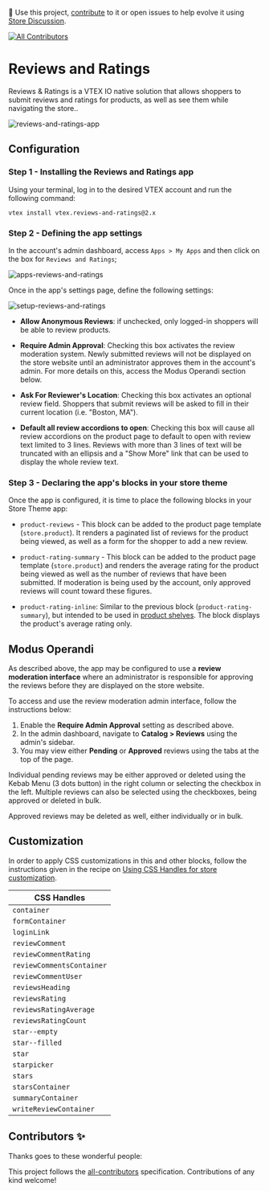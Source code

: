 📢 Use this project, [contribute](https://github.com/vtex-apps/reviews-and-ratings) to it or open issues to help evolve it using [Store Discussion](https://github.com/vtex-apps/store-discussion).

<!-- ALL-CONTRIBUTORS-BADGE:START - Do not remove or modify this section -->

[![All Contributors](https://img.shields.io/badge/all_contributors-0-orange.svg?style=flat-square)](#contributors-)

<!-- ALL-CONTRIBUTORS-BADGE:END -->

# Reviews and Ratings

Reviews & Ratings is a VTEX IO native solution that allows shoppers to submit reviews and ratings for products, as well as see them while navigating the store..

![reviews-and-ratings-app](https://user-images.githubusercontent.com/52087100/71026526-31e7d580-20e8-11ea-93d8-094c1e8af7cd.png)

## Configuration

### Step 1 - Installing the Reviews and Ratings app

Using your terminal, log in to the desired VTEX account and run the following command: 

`vtex install vtex.reviews-and-ratings@2.x`

### Step 2 - Defining the app settings

In the account's admin dashboard, access `Apps > My Apps` and then click on the box for `Reviews and Ratings`;

![apps-reviews-and-ratings](https://user-images.githubusercontent.com/52087100/71026670-77a49e00-20e8-11ea-9e01-0cb4dec12a56.png)

Once in the app's settings page, define the following settings:

![setup-reviews-and-ratings](https://user-images.githubusercontent.com/52087100/71026561-4330e200-20e8-11ea-9f44-167cf0e77fc6.png)

- **Allow Anonymous Reviews**: if unchecked, only logged-in shoppers will be able to review products.

- **Require Admin Approval**: Checking this box activates the review moderation system. Newly submitted reviews will not be displayed on the store website until an administrator approves them in the account's admin. For more details on this, access the Modus Operandi section below.

- **Ask For Reviewer's Location**: Checking this box activates an optional review field. Shoppers that submit reviews will be asked to fill in their current location (i.e. "Boston, MA").

- **Default all review accordions to open**: Checking this box will cause all review accordions on the product page to default to open with review text limited to 3 lines. Reviews with more than 3 lines of text will be truncated with an ellipsis and a "Show More" link that can be used to display the whole review text.

### Step 3 - Declaring the app's blocks in your store theme

Once the app is configured, it is time to place the following blocks in your Store Theme app:

- `product-reviews` - This block can be added to the product page template (`store.product`). It renders a paginated list of reviews for the product being viewed, as well as a form for the shopper to add a new review.

- `product-rating-summary` - This block can be added to the product page template (`store.product`) and renders the average rating for the product being viewed as well as the number of reviews that have been submitted. If moderation is being used by the account, only approved reviews will count toward these figures.

- `product-rating-inline`: Similar to the previous block (`product-rating-summary`), but intended to be used in [product shelves](https://vtex.io/docs/components/all/vtex.shelf/). The block displays the product's average rating only.

## Modus Operandi

As described above, the app may be configured to use a **review moderation interface** where an administrator is responsible for approving the reviews before they are displayed on the store website.

To access and use the review moderation admin interface, follow the instructions below:

1. Enable the **Require Admin Approval** setting as described above.
2. In the admin dashboard, navigate to **Catalog > Reviews** using the admin's sidebar.
3. You may view either **Pending** or **Approved** reviews using the tabs at the top of the page.

Individual pending reviews may be either approved or deleted using the Kebab Menu (3 dots button) in the right column or selecting the checkbox in the left. Multiple reviews can also be selected using the checkboxes, being approved or deleted in bulk.

Approved reviews may be deleted as well, either individually or in bulk.

## Customization

In order to apply CSS customizations in this and other blocks, follow the instructions given in the recipe on [Using CSS Handles for store customization](https://vtex.io/docs/recipes/style/using-css-handles-for-store-customization).

| CSS Handles               |
| ------------------------- |
| `container`               |
| `formContainer`           |
| `loginLink`               |
| `reviewComment`           |
| `reviewCommentRating`     |
| `reviewCommentsContainer` |
| `reviewCommentUser`       |
| `reviewsHeading`          |
| `reviewsRating`           |
| `reviewsRatingAverage`    |
| `reviewsRatingCount`      |
| `star--empty`             |
| `star--filled`            |
| `star`                    |
| `starpicker`              |
| `stars`                   |
| `starsContainer`          |
| `summaryContainer`        |
| `writeReviewContainer`    |

<!-- DOCS-IGNORE:start -->

## Contributors ✨

Thanks goes to these wonderful people:

<!-- ALL-CONTRIBUTORS-LIST:START - Do not remove or modify this section -->
<!-- prettier-ignore-start -->
<!-- markdownlint-disable -->
<!-- markdownlint-enable -->
<!-- prettier-ignore-end -->

<!-- ALL-CONTRIBUTORS-LIST:END -->

This project follows the [all-contributors](https://github.com/all-contributors/all-contributors) specification. Contributions of any kind welcome!

<!-- DOCS-IGNORE:end -->

